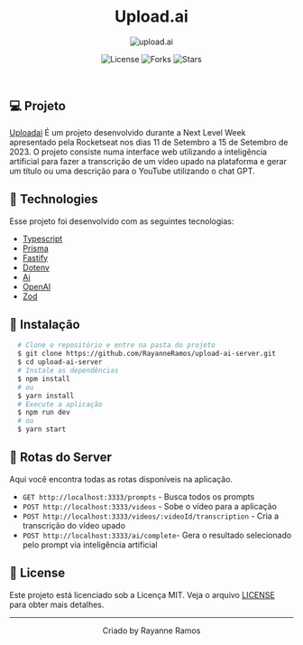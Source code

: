<h1 align='center'>Upload.ai</h1>

<p align='center'>
  <img src='https://github.com/RayanneRamos/nlw-setup-web/assets/43352880/91b23818-ef2a-45a2-8129-6d126457bec1' alt='upload.ai' />
</p>

<p  align='center'>
  <img src='https://img.shields.io/badge/license-MIT-%23835afd' alt='License' />
  <img src='https://img.shields.io/badge/forks-MIT-%23835afd' alt='Forks' />
  <img src='https://img.shields.io/badge/stars-MIT-%23835afd' alt='Stars' />
</p>

<br>

## 💻 Projeto

[Uploadai](https://upload-ai-o566eeb0b-rayanneramos.vercel.app/) É um projeto desenvolvido durante a Next Level Week apresentado pela Rocketseat nos dias 11 de Setembro a 15 de Setembro de 2023. O projeto consiste numa interface web utilizando a inteligência artificial para fazer a transcrição de um vídeo upado na plataforma e gerar um título ou uma descrição para o YouTube utilizando o chat GPT.

## 🧪 Technologies

Esse projeto foi desenvolvido com as seguintes tecnologias:

- [Typescript](https://www.typescriptlang.org/)
- [Prisma](https://www.prisma.io/)
- [Fastify](https://fastify.io/)
- [Dotenv](https://www.npmjs.com/package/dotenv)
- [Ai](https://github.com/vercel/ai)
- [OpenAI](https://openai.com/)
- [Zod](https://zod.dev/)

## 🚀 Instalação

```bash
  # Clone o repositório e entre na pasta do projeto
  $ git clone https://github.com/RayanneRamos/upload-ai-server.git
  $ cd upload-ai-server
  # Instale as dependências
  $ npm install
  # ou
  $ yarn install
  # Execute a aplicação
  $ npm run dev
  # ou
  $ yarn start
```

## 🧩 Rotas do Server

Aqui você encontra todas as rotas disponíveis na aplicação.

- `GET http://localhost:3333/prompts` - Busca todos os prompts
- `POST http://localhost:3333/videos` - Sobe o vídeo para a aplicação
- `POST http://localhost:3333/videos/:videoId/transcription` - Cria a transcrição do vídeo upado
- `POST http://localhost:3333/ai/complete`- Gera o resultado selecionado pelo prompt via inteligência artificial

## 📝 License

Este projeto está licenciado sob a Licença MIT. Veja o arquivo [LICENSE](LICENSE) para obter mais detalhes.

---

<p align='center'>Criado by Rayanne Ramos</p>
